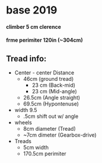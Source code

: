 # base 2019

#### climber 5 cm clerence
#### frme perimiter 120in (~304cm)

## Tread info:
* Center - center Distance
  * 46cm (ground tread)
    * 23 cm (Back-mid)
    * 23 cm (Mid-angle)
  * 26.5cm (Angle straight)
  * 69.5cm (Hypontenuse)
* width 9.5
  * .5cm shift out w/ angle
* wheels
  * 8cm diameter (Tread)
  * ~7cm dimeter (Gearbox-drive)
* Treads
  * 5cm width
  * 170.5cm perimiter
  
